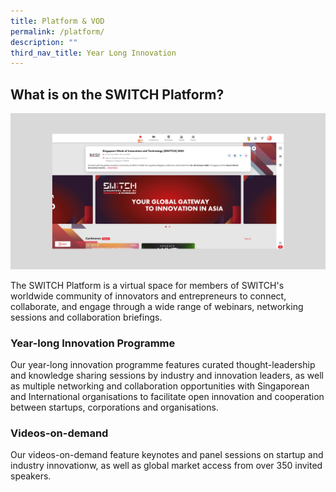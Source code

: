 ```yaml
---
title: Platform & VOD
permalink: /platform/
description: ""
third_nav_title: Year Long Innovation
---
```

## **What is on the SWITCH Platform?**
![](/images/switch%20platform%20with%20bg_web.png)

The SWITCH Platform is a virtual space for members of SWITCH's worldwide community of innovators and entrepreneurs to connect, collaborate, and engage through a wide range of webinars, networking sessions and collaboration briefings. 

### **Year-long Innovation Programme**

Our year-long innovation programme features curated thought-leadership and knowledge sharing sessions by industry and innovation leaders, as well as multiple networking and collaboration opportunities with Singaporean and International organisations to facilitate open innovation and cooperation between startups, corporations and organisations. 

### **Videos-on-demand**

Our videos-on-demand feature keynotes and panel sessions on startup and industry innovationw, as well as global market access from over 350 invited speakers.